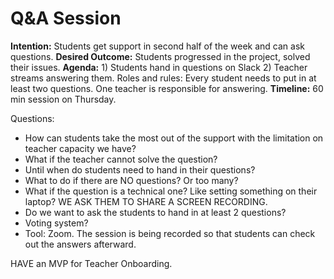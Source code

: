 # Q&A Session 

**Intention:** Students get support in second half of the week and can ask questions.
**Desired Outcome:** Students progressed in the project, solved their issues. 
**Agenda:** 1) Students hand in questions on Slack 2) Teacher streams answering them.
Roles and rules: Every student needs to put in at least two questions. One teacher is responsible for answering.
**Timeline:** 60 min session on Thursday. 

Questions:
- How can students take the most out of the support with the limitation on teacher capacity we have? 
- What if the teacher cannot solve the question?
- Until when do students need to hand in their questions?
- What to do if there are NO questions? Or too many?
- What if the question is a technical one? Like setting something on their laptop? WE ASK THEM TO SHARE A SCREEN RECORDING.
- Do we want to ask the students to hand in at least 2 questions?
- Voting system?
- Tool: Zoom. The session is being recorded so that students can check out the answers afterward.


HAVE an MVP for Teacher Onboarding. 
